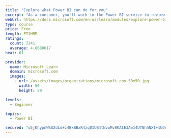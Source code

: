 ```yaml
---
title: "Explore what Power BI can do for you"
excerpt: "As a consumer, you'll work in the Power BI service to review and interact with content that has been shared with you. This module provides the foundational information that you need to work effectively in the Power BI service."
webUrl: https://docs.microsoft.com/en-us/learn/modules/explore-power-bi-service/
type: course
price: Free
length: PT1H9M
ratings:
  count: 7241
  average: 4.6680017
heat: 61

provider:
  name: Microsoft Learn
  domain: microsoft.com
  images:
    - url: /assets/images/organizations/microsoft.com-50x50.jpg
      width: 50
      height: 50

levels:
  - Beginner

topics:
  - Power BI

secured: "o5jKhypnWSU2dLd+z4BxBBxR4zq0IUB4tNvwMv8KAIE3Aw14UTNhhNX1+1UQc5BQyhVUVPQVGCS8i5hlDgGDXUGnL6f+lj3UciCEI6SaEmb9TUjvZQsqqQkn87d0LjQBbhfLW/r/yGPXk53wLcX3FOyVX9wSA8Fx8nPsb9MhACvKY8Vz6bjTvYS/8wpiUzeC0sGYJZnseJioS625eMIsSq453z9aAphARQusCsmAj4OLXqu8Ivfp5xKJ8ymJVksoM8VXhVfgc2iu3xdJwp67zXMkTqulBkD8bzV7/Wotcf2ICqZMLccM69FyimpseYTAgvpIZW8XgIWnWx6vNXO9yy7LWbQ8PHLXQWBlpX6+PK5+tIqXxGEEmDmobUGD/2gWQ3fEiWinPTdtbLpERz7YjXUo7x7RGmQNlmaedKcgpkU=;4otVe85vvfdqDHj0RKABCQ=="
---
```


